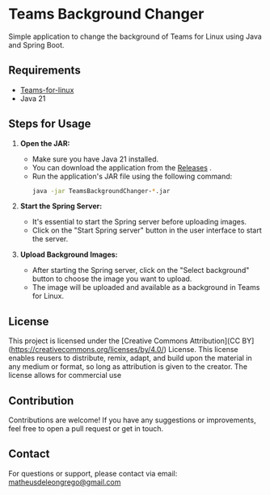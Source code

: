 # Teams Background Changer

Simple application to change the background of Teams for Linux using Java and Spring Boot.

## Requirements

- [Teams-for-linux](https://github.com/IsmaelMartinez/teams-for-linux/)
- Java 21

## Steps for Usage

1. **Open the JAR:**
   - Make sure you have Java 21 installed.
   - You can download the application from the [Releases](https://github.com/your/teams-background-changer/releases) .
   - Run the application's JAR file using the following command:
     ```sh
     java -jar TeamsBackgroundChanger-*.jar
     ```

2. **Start the Spring Server:**
   - It's essential to start the Spring server before uploading images.
   - Click on the "Start Spring server" button in the user interface to start the server.

3. **Upload Background Images:**
   - After starting the Spring server, click on the "Select background" button to choose the image you want to upload.
   - The image will be uploaded and available as a background in Teams for Linux.

## License

This project is licensed under the [Creative Commons Attribution](CC BY](https://creativecommons.org/licenses/by/4.0/) License. This license enables reusers to distribute, remix, adapt, and build upon the material in any medium or format, so long as attribution is given to the creator. The license allows for commercial use

## Contribution

Contributions are welcome! If you have any suggestions or improvements, feel free to open a pull request or get in touch.

## Contact

For questions or support, please contact via email: matheusdeleongrego@gmail.com
